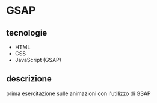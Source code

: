 # GSAP
## tecnologie
* HTML
* CSS
* JavaScript (GSAP)
## descrizione
prima esercitazione sulle animazioni con l'utilizzo di GSAP
